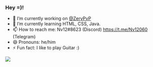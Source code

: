 ### Hey =)!

- 🔭 I’m currently working on <a href="https://github.com/ZeryPvP">@ZeryPvP</a>
- 🌱 I’m currently learning HTML, CSS, Java.
- 📫 How to reach me: Nv12#8623 (Discord) https://t.me/Nv12060 (Telegram)
- 😄 Pronouns: he/him
- ⚡ Fun fact: I like to play Guitar :)
<img align="center" src="https://github-readme-stats.vercel.app/api?username=Nv12180&show_icons=true&count_private=true&bg_color=46,000000,161ba7,00add0&title_color=fff&text_color=fff" />
